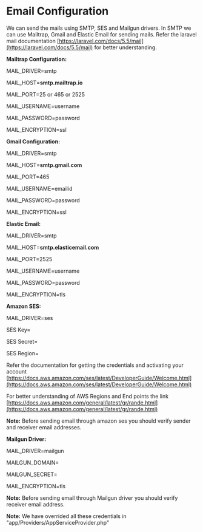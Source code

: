 # Email Configuration

We can send the mails using SMTP, SES and Mailgun drivers. In SMTP we can use Mailtrap, Gmail and Elastic Email for sending mails. Refer the laravel mail documentation [https://laravel.com/docs/5.5/mail](https://laravel.com/docs/5.5/mail) for better understanding.

**Mailtrap Configuration:**

MAIL\_DRIVER=smtp

MAIL\_HOST=**smtp.mailtrap.io**

MAIL\_PORT=25 or 465 or 2525

MAIL\_USERNAME=username

MAIL\_PASSWORD=password

MAIL\_ENCRYPTION=ssl

**Gmail Configuration:**

MAIL\_DRIVER=smtp

MAIL\_HOST=**smtp.gmail.com**

MAIL\_PORT=465

MAIL\_USERNAME=emailid

MAIL\_PASSWORD=password

MAIL\_ENCRYPTION=ssl

**Elastic Email:**

MAIL\_DRIVER=smtp

MAIL\_HOST=**smtp.elasticemail.com**

MAIL\_PORT=2525

MAIL\_USERNAME=username

MAIL\_PASSWORD=password

MAIL\_ENCRYPTION=tls

**Amazon SES:**

MAIL\_DRIVER=ses

SES Key=

SES Secret=

SES Region=

Refer the documentation for getting the credentials and activating your account [https://docs.aws.amazon.com/ses/latest/DeveloperGuide/Welcome.html](https://docs.aws.amazon.com/ses/latest/DeveloperGuide/Welcome.html)

For better understanding of AWS Regions and End points the link [https://docs.aws.amazon.com/general/latest/gr/rande.html](https://docs.aws.amazon.com/general/latest/gr/rande.html)

**Note:** Before sending email through amazon ses you should verify sender and receiver email addresses.

**Mailgun Driver:**

MAIL\_DRIVER=mailgun

MAILGUN\_DOMAIN=

MAILGUN\_SECRET=

MAIL\_ENCRYPTION=tls

**Note:** Before sending email through Mailgun driver you should verify receiver email address.

**Note:** We have overrided all these credentials in "app/Providers/AppServiceProvider.php"

